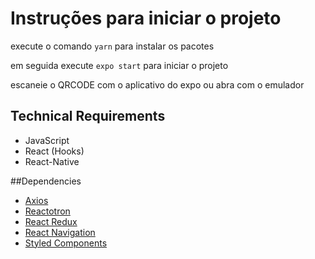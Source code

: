 # Instruções para iniciar o projeto

execute o comando `yarn` para instalar os pacotes

em seguida execute `expo start` para iniciar o projeto

escaneie o QRCODE com o aplicativo do expo ou abra com o emulador


## Technical Requirements
* JavaScript
* React (Hooks)
* React-Native

##Dependencies
* [Axios](https://github.com/axios/axios)
* [Reactotron](https://github.com/infinitered/reactotron)
* [React Redux](https://github.com/reduxjs/react-redux)
* [React Navigation](https://reactnavigation.org/)
* [Styled Components](https://styled-components.com/)
